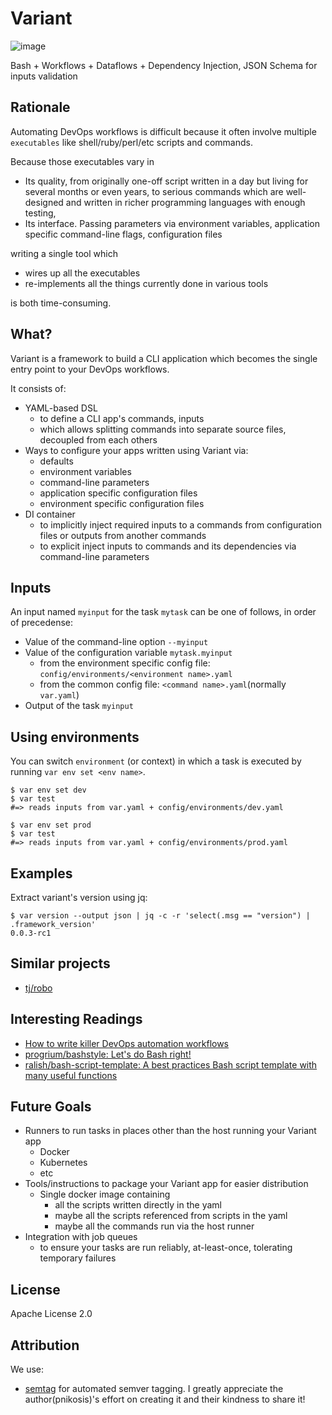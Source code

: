 # Variant

![image](https://user-images.githubusercontent.com/22009/51234679-d16c8780-19b0-11e9-8f97-2103d99a44c1.png)

Bash + Workflows + Dataflows + Dependency Injection, JSON Schema for inputs validation

## Rationale

Automating DevOps workflows is difficult because it often involve multiple `executables` like shell/ruby/perl/etc scripts and commands.

Because those executables vary in

* Its quality, from originally one-off script written in a day but living for several months or even years, to serious commands which are well-designed and written in richer programming languages with enough testing,
* Its interface. Passing parameters via environment variables, application specific command-line flags, configuration files

writing a single tool which

* wires up all the executables
* re-implements all the things currently done in various tools

is both time-consuming.

## What?

Variant is a framework to build a CLI application which becomes the single entry point to your DevOps workflows.

It consists of:

* YAML-based DSL
  * to define a CLI app's commands, inputs
  * which allows splitting commands into separate source files, decoupled from each others
* Ways to configure your apps written using Variant via:
  * defaults
  * environment variables
  * command-line parameters
  * application specific configuration files
  * environment specific configuration files
* DI container
  * to implicitly inject required inputs to a commands from configuration files or outputs from another commands
  * to explicit inject inputs to commands and its dependencies via command-line parameters

## Inputs

An input named `myinput` for the task `mytask` can be one of follows, in order of precedense:

* Value of the command-line option `--myinput`
* Value of the configuration variable `mytask.myinput`
  * from the environment specific config file: `config/environments/<environment name>.yaml`
  * from the common config file: `<command name>.yaml`(normally `var.yaml`)
* Output of the task `myinput`

## Using environments

You can switch `environment` (or context) in which a task is executed by running `var env set <env name>`.

```
$ var env set dev
$ var test
#=> reads inputs from var.yaml + config/environments/dev.yaml

$ var env set prod
$ var test
#=> reads inputs from var.yaml + config/environments/prod.yaml
```

## Examples

Extract variant's version using jq:

```
$ var version --output json | jq -c -r 'select(.msg == "version") | .framework_version'
0.0.3-rc1
```

## Similar projects

* [tj/robo](https://github.com/tj/robo)

## Interesting Readings

* [How to write killer DevOps automation workflows](http://techbeacon.com/how-write-killer-devops-automation-workflows)
* [progrium/bashstyle: Let's do Bash right!](https://github.com/progrium/bashstyle)
* [ralish/bash-script-template: A best practices Bash script template with many useful functions](https://github.com/ralish/bash-script-template)

## Future Goals

* Runners to run tasks in places other than the host running your Variant app
  * Docker
  * Kubernetes
  * etc
* Tools/instructions to package your Variant app for easier distribution
  * Single docker image containing
    * all the scripts written directly in the yaml
    * maybe all the scripts referenced from scripts in the yaml
    * maybe all the commands run via the host runner
* Integration with job queues
  * to ensure your tasks are run reliably, at-least-once, tolerating temporary failures

## License

Apache License 2.0


## Attribution

We use:

- [semtag](https://github.com/pnikosis/semtag) for automated semver tagging. I greatly appreciate the author(pnikosis)'s effort on creating it and their kindness to share it!

